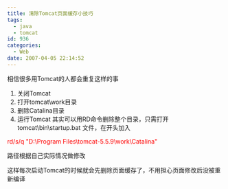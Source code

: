 ```yaml
---
title: 清除Tomcat页面缓存小技巧
tags:
  - java
  - tomcat
id: 936
categories:
  - Web
date: 2007-04-05 22:14:52
---
```


相信很多用Tomcat的人都会重复这样的事

1.  关闭Tomcat
2.  打开tomcat\work目录
3.  删除Catalina目录
4.  运行Tomcat
其实可以用RD命令删除整个目录，只需打开 tomcat\bin\startup.bat 文件，在开头加入

<span style="color: #ff0000;"> rd/s/q "D:\Program Files\tomcat-5.5.9\work\Catalina"</span>

路径根据自己实际情况做修改

这样每次启动Tomcat的时候就会先删除页面缓存了，不用担心页面修改后没被重新编译
